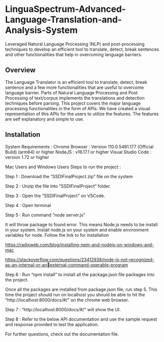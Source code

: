 # LinguaSpectrum-Advanced-Language-Translation-and-Analysis-System

Leveraged Natural Language Processing (NLP) and post-processing techniques to develop an efficient tool to translate, detect, break sentences and other functionalities that help in overcoming language barriers.

## Overview 
The Language Translator is an efficient tool to translate, detect, break sentence and a few more functionalities that are useful to overcome language barrier. Parts of Natural Language Processing and Post Processing of text/corpus implements the translations and detection techniques before parsing. This project covers the major language processing functionalities in the form of APIs. We have created a visual representation of this APIs for the users to utilize the features. The features are self explanatory and simple to use.

## Installation 

System Requirements : 
Chrome Browser : Version 110.0.5481.177 (Official Build) (arm64) or higher
NodeJS : v16.17.1 or higher 
Visual Studio Code : version 1.72 or higher

Mac Users and Windows Users
Steps to run the project :

Step 1 : Download the “SSDIFinalProject.zip” file on the system

Step 2 : Unzip the file into “SSDIFinalProject” folder. 

Step 3 : Open the “SSDIFinalProject” on VSCode. 

Step 4 : Open terminal 

Step 5 : Run command “node server.js”

It will throw package to found error. This means Node.js needs to be install in your system.
Install node.js on your system and enable environment variables for node. Follow the link to for 
installation

https://radixweb.com/blog/installing-npm-and-nodejs-on-windows-and-mac

https://stackoverflow.com/questions/23412938/node-is-not-recognized-as-an-internal-or-anexternal-command-operable-program

Step 6 : Run “npm install” to install all the package.json file packages into the project.

Once all the packages are installed from package.json file, run step 5. This time the project should run on localhost you should be able to hit the “http://localhost:8000/docs/#/" on the chrome web browser. 

Step 7 : “http://localhost:8000/docs/#/" will show the UI. 

Step 8 : Refer to the below API documentation and use the sample request and response provided 
to test the application.

For further questions, check out the documentation file.

